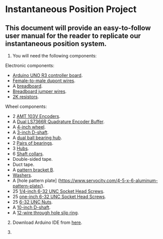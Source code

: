 # Instantaneous Position Project
## This document will provide an easy-to-follow user manual for the reader to replicate our instantaneous position system. 
1) You will need the following components:

Electronic components:
  - [Arduino UNO R3 controller board](https://www.amazon.com/Arduino-A000066-ARDUINO-UNO-R3/dp/B008GRTSV6/ref=asc_df_B008GRTSV6/?tag=hyprod-20&linkCode=df0&hvadid=309751315916&hvpos=&hvnetw=g&hvrand=16596161655038666986&hvpone=&hvptwo=&hvqmt=&hvdev=c&hvdvcmdl=&hvlocint=&hvlocphy=9019556&hvtargid=pla-457497319401&psc=1&tag=&ref=&adgrpid=67183599252&hvpone=&hvptwo=&hvadid=309751315916&hvpos=&hvnetw=g&hvrand=16596161655038666986&hvqmt=&hvdev=c&hvdvcmdl=&hvlocint=&hvlocphy=9019556&hvtargid=pla-457497319401). 
  - [Female-to-male dupont wires](https://www.amazon.com/female-jumper-Dupont-Arduino-Breadboard/dp/B01FDD3LJA). 
  - A [breadboard](https://www.amazon.com/DEYUE-breadboard-Set-Prototype-Board/dp/B07LFD4LT6/ref=sr_1_1?dchild=1&keywords=breadboard&qid=1611798540&s=electronics&sr=1-1).
  - [Breadboard jumper wires](https://www.amazon.com/EDGELEC-Breadboard-Optional-Assorted-Multicolored/dp/B07GD2BWPY/ref=sr_1_3?crid=295FBR6HWRJ6Z&dchild=1&keywords=breadboard+jumper+wires&qid=1611798578&s=electronics&sprefix=breadboard+jump%2Celectronics%2C191&sr=1-3). 
  - [2K resistors](https://www.amazon.com/EDGELEC-Resistor-Tolerance-Multiple-Resistance/dp/B07QJB31M4/ref=sr_1_3?crid=11MPBKEPVKXA4&dchild=1&keywords=2k+resistor&qid=1611798604&sprefix=2k+resistance%2Celectronics%2C179&sr=8-3). 

Wheel components:
  - 2 [AMT 103V Encoders](https://www.mouser.com/ProductDetail/CUI-Devices/AMT103-V?qs=%2Fha2pyFadugimG5fIsqch5ZfA8H%2FZ5abFSUgMn5%252BIVw%3D&gclid=CjwKCAiAu8SABhAxEiwAsodSZMTk4yNiF3Q1-kwQHPKwzAf8UvomMOSElIQCnKRo9gF3vlXJTWBh5RoCKS4QAvD_BwE).
  - A [Dual LS7366R Quadrature Encoder Buffer](https://www.servocity.com/4-heavy-duty-wheel/).
  - A [4-inch wheel](https://www.servocity.com/4-heavy-duty-wheel/).
  - A [3-inch D-shaft](https://www.servocity.com/0-250-1-4-x-3-00-stainless-steel-d-shafting/).
  - A [dual ball bearing hub](https://www.servocity.com/dual-ball-bearing-hubs/).
  - 2 [Pairs of bearings](https://www.servocity.com/dual-ball-bearing-hubs/).
  - 3 [Hubs](https://www.servocity.com/0-250-bore-set-screw-d-hub-tapped-0-770-pattern/).
  - 6 [Shaft collars](https://www.servocity.com/0-250-bore-steel-set-screw-collar-2-pack/).
  - Double-sided tape.
  - Duct tape.
  - A [pattern bracket B](https://www.servocity.com/pattern-bracket-b/).
  - [Washers](https://www.servocity.com/6-undersized-washers-25-pack/).
  - A [hole pattern plate] (https://www.servocity.com/4-5-x-6-aluminum-pattern-plate/).
  - 25 [1/4-inch 6-32 UNC Socket Head Screws](https://www.servocity.com/6-32-socket-head-screws/).
  - 25 [one-inch 6-32 UNC Socket Head Screws](https://www.servocity.com/6-32-socket-head-screws/).
  - 25 [6-32 UNC Nuts](https://www.servocity.com/6-32-nylock-nuts-pack-25-pack/).
  - A [10-inch D-shaft](https://www.servocity.com/0-250-1-4-x-10-00-stainless-steel-d-shafting/).
  - A [12-wire through hole slip ring](https://www.amazon.com/Taidacent-Electrical-Collector-Conductive-Connector/dp/B07XHQLJ2H/ref=sr_1_2?dchild=1&keywords=CNBTR%2B12%2BWires%2B12.7MM%2BHole%2BDia%2BCurrent%2BConductors%2BCircuits%2BThrough%2BHole%2BSlip%2BRing%2B380V%2BAC%2FDC%2B10A%2BPower%2BCollector%2BRing%2B54mm&qid=1611349663&s=hi&sr=1-2&th=1).
  
2) Download Arduino IDE from [here](https://www.arduino.cc/en/software).

3) 
